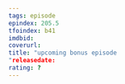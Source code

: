 ```yaml
---
tags: episode
epindex: 205.5
tfoindex: b41
imdbid: 
coverurl: 
title: "upcoming bonus episode
"releasedate: 
rating: ?
---
```



